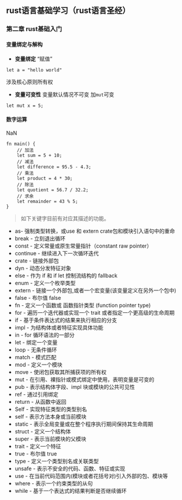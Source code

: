 

## rust语言基础学习（rust语言圣经）
### 第二章 rust基础入门
#### 变量绑定与解构
* **变量绑定**
“赋值”
```
let a = "hello world"
```
涉及核心原则所有权

* **变量可变性**
变量默认情况不可变
加`mut`可变
```
let mut x = 5;
```

#### 数字运算
NaN
```
fn main() {
    // 加法
    let sum = 5 + 10;
    // 减法
    let difference = 95.5 - 4.3;
    // 乘法
    let product = 4 * 30;
    // 除法
    let quotient = 56.7 / 32.2;
    // 求余
    let remainder = 43 % 5;
}
```

>如下关键字目前有对应其描述的功能。
* as- 强制类型转换，或use 和 extern crate包和模块引入语句中的重命
* break - 立刻退出循环
* const - 定义常量或原生常量指针（constant raw pointer）
* continue - 继续进入下一次循环迭代
* crate - 链接外部包
* dyn - 动态分发特征对象
* else - 作为 if 和 if let 控制流结构的 fallback
* enum - 定义一个枚举类型
* extern - 链接一个外部包,或者一个宏变量(该变量定义在另外一个包中)
* false - 布尔值 false
* fn - 定义一个函数或 函数指针类型 (function pointer type)
* for - 遍历一个迭代器或实现一个 trait 或者指定一个更高级的生命周期
* if - 基于条件表达式的结果来执行相应的分支
* impl - 为结构体或者特征实现具体功能
* in - for 循环语法的一部分
* let - 绑定一个变量
* loop - 无条件循环
* match - 模式匹配
* mod - 定义一个模块
* move - 使闭包获取其所捕获项的所有权
* mut - 在引用、裸指针或模式绑定中使用，表明变量是可变的
* pub - 表示结构体字段、impl 块或模块的公共可见性
* ref - 通过引用绑定
* return - 从函数中返回
* Self - 实现特征类型的类型别名
* self - 表示方法本身或当前模块
* static - 表示全局变量或在整个程序执行期间保持其生命周期
* struct - 定义一个结构体
* super - 表示当前模块的父模块
* trait - 定义一个特征
* true - 布尔值 true
* type - 定义一个类型别名或关联类型
* unsafe - 表示不安全的代码、函数、特征或实现
* use - 在当前代码范围内(模块或者花括号对)引入外部的包、模块等
* where - 表示一个约束类型的从句
* while - 基于一个表达式的结果判断是否继续循环
  >
